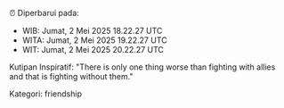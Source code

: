 ⏰ Diperbarui pada:
- WIB: Jumat, 2 Mei 2025 18.22.27 UTC
- WITA: Jumat, 2 Mei 2025 19.22.27 UTC
- WIT: Jumat, 2 Mei 2025 20.22.27 UTC

Kutipan Inspiratif:
"There is only one thing worse than fighting with allies and that is fighting without them."


Kategori: friendship

